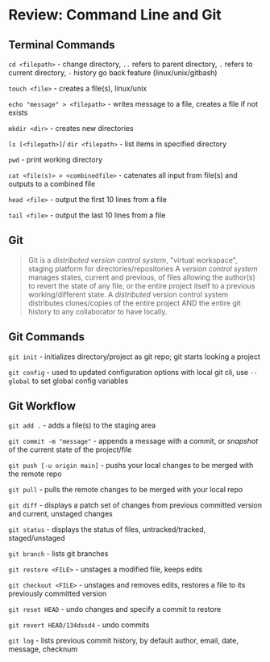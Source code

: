 # Review: Command Line and Git

## Terminal Commands

`cd <filepath>` - change directory, `..` refers to parent directory, `.` refers to current directory, `-` history go back feature (linux/unix/gitbash)

`touch <file>` - creates a file(s), linux/unix

`echo "message" > <filepath>` - writes message to a file, creates a file if not exists

`mkdir <dir>` - creates new directories

`ls [<filepath>]`/ `dir <filepath>` - list items in specified directory

`pwd` - print working directory

`cat <file(s)> > <combinedfile>` - catenates all input from file(s) and outputs to a combined file

`head <file>` - output the first 10 lines from a file

`tail <file>` - output the last 10 lines from a file

## Git

> Git is a _distributed version control system_, "virtual workspace", staging platform for directories/repositories
> A _version control system_ manages states, current and previous, of files allowing the author(s) to revert the state of any file, or the entire project itself to a previous working/different state.
> A _distributed_ version control system distributes clones/copies of the entire project AND the entire git history to any collaborator to have locally.

## Git Commands

`git init` - initializes directory/project as git repo; git starts looking a project

`git config` - used to updated configuration options with local git cli, use `--global` to set global config variables

## Git Workflow

`git add .` - adds a file(s) to the staging area

`git commit -m "message"` - appends a message with a commit, or _snapshot_ of the current state of the project/file

`git push [-u origin main]` - pushs your local changes to be merged with the remote repo

`git pull` - pulls the remote changes to be merged with your local repo

`git diff` - displays a patch set of changes from previous committed version and current, unstaged changes

`git status` - displays the status of files, untracked/tracked, staged/unstaged

`git branch` - lists git branches

`git restore <FILE>` - unstages a modified file, keeps edits

`git checkout <FILE>` - unstages and removes edits, restores a file to its previously committed version

`git reset HEAD` - undo changes and specify a commit to restore

`git revert HEAD/134dssd4` - undo commits

`git log` - lists previous commit history, by default author, email, date, message, checknum
